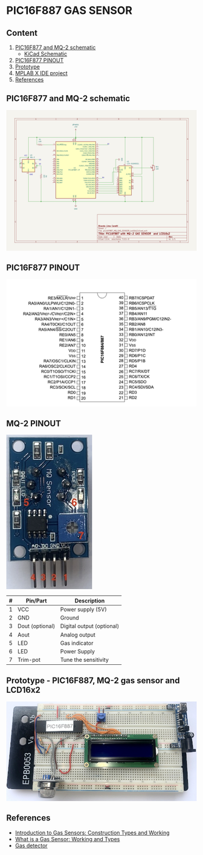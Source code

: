 # PIC16F887 GAS SENSOR


## Content

1. [PIC16F877 and MQ-2 schematic](#pic16f877-and-mq-2-schematic) 
    * [KiCad Schematic](./KiCad/)
2. [PIC16F877 PINOUT](#pic16f877-pinout)
3. [Prototype](#prototype---pic16f887-mq-2-gas-sensor-and-lcd16x2)
5. [MPLAB X IDE project](./MPLAB_EXAMPLE/)
6. [References](#references)


## PIC16F877 and MQ-2 schematic

![PIC16F877 and MQ-2 schematic](./schematic_pic16F887_MQ_2_LCD16x2.jpg)


## PIC16F877 PINOUT

![PIC16F877 PINOUT](../../../images/PIC16F887_PINOUT.png)


## MQ-2 PINOUT

![MQ-2 PINOUT](../images/MQ_PINOUT.jpg)

| # | Pin/Part | Description |
|---|---|---|
| 1 | VCC | Power supply (5V) |
| 2 | GND | Ground |
| 3 | Dout (optional) | Digital output (optional) |
| 4 | Aout | Analog output |
| 5 | LED  | Gas indicator | 
| 6 | LED  | Power Supply | 
| 7 | Trim-pot | Tune the sensitivity | 



## Prototype - PIC16F887, MQ-2 gas sensor and LCD16x2


![PIC16F887, MQ-2 gas sensor and LCD16x2](./prototype_pic16F887_MQ_2_LCD16x2.jpg)


## References

* [Introduction to Gas Sensors: Construction Types and Working ](https://components101.com/articles/introduction-to-gas-sensors-types-working-and-applications)
* [What is a Gas Sensor: Working and Types](https://wiki.dfrobot.com/What_is_a_Gas_Sensor)
* [Gas detector](https://en.wikipedia.org/wiki/Gas_detector)
